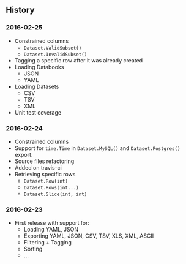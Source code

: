 ## History

### 2016-02-25

- Constrained columns
  - `Dataset.ValidSubset()`
  - `Dataset.InvalidSubset()`
- Tagging a specific row after it was already created
- Loading Databooks
  - JSON
  - YAML
- Loading Datasets
  - CSV
  - TSV
  - XML
- Unit test coverage

### 2016-02-24

- Constrained columns
- Support for `time.Time` in `Dataset.MySQL()` and `Dataset.Postgres()` export.
- Source files refactoring
- Added on travis-ci
- Retrieving specific rows
  - `Dataset.Row(int)`
  - `Dataset.Rows(int...)`
  - `Dataset.Slice(int, int)`

### 2016-02-23

- First release with support for:
  - Loading YAML, JSON
  - Exporting YAML, JSON, CSV, TSV, XLS, XML, ASCII
  - Filtering + Tagging
  - Sorting
  - ...
